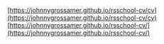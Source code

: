[https://johnnygrossamer.github.io/rsschool-cv/cv](https://johnnygrossamer.github.io/rsschool-cv/cv)
[https://johnnygrossamer.github.io/rsschool-cv/](https://johnnygrossamer.github.io/rsschool-cv/)
